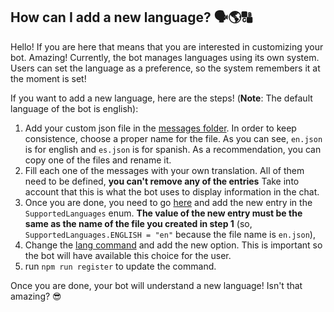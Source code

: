 ## How can I add a new language? 🗣🌎🔠
Hello! If you are here that means that you are interested in customizing your bot. Amazing!
Currently, the bot manages languages using its own system. Users can set the language as a preference, so the system remembers
it at the moment is set!

If you want to add a new language, here are the steps! (**Note**: The default language of the bot is english):
1. Add your custom json file in the [messages folder](../messages). In order to keep consistence, choose a proper name for the file.
As you can see, `en.json` is for english and `es.json` is for spanish. As a recommendation, you can copy one of the files
and rename it.
2. Fill each one of the messages with your own translation. All of them need to be defined, **you can't remove any of the entries**
Take into account that this is what the bot uses to display information in the chat.
3. Once you are done, you need to go [here](/src/preferences/GuildPreferences.ts) and add the new entry in the `SupportedLanguages` enum.
**The value of the new entry must be the same as the name of the file you created in step 1** (so, `SupportedLanguages.ENGLISH = "en"` because the
file name is `en.json`),
4. Change the [lang command](../commands.json) and add the new option. This is important so the bot will have available this choice for the user.
5. run `npm run register` to update the command.

Once you are done, your bot will understand a new language! Isn't that amazing? 😎